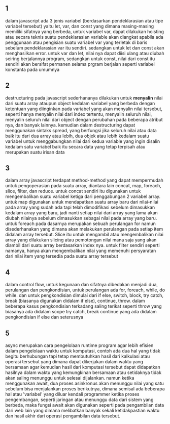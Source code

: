 ## 1
dalam javascript ada 3 jenis variabel (berdasarkan pendeklarasian atau tipe variabel tersebut) yaitu let, var, dan const yang dimana masing-masing memiliki sifatnya yang berbeda, untuk variabel var, dapat dilakukan hoisting atau secara teknis suatu pendeklarasian variable akan diangkat apabila ada penggunaan atau pengisian suatu variabel var yang terletak di baris sebelum pendeklarasian var itu sendiri. sedangkan untuk let dan const akan menghasilkan error. untuk var dan let, nilai nya dapat diisi ulang atau diubah seiring berjalannya program, sedangkan untuk const, nilai dari const itu sendiri akan bersifat permanen selama prgram berjalan seperti variabel konstanta pada umumnya

## 2
destructuring pada javascript sederhananya dilakukan untuk **menyalin** nilai dari suatu array ataupun object kedalam variabel yang berbeda dengan ketentuan yang diinginkan pada variabel yang akan menyalin nilai tersebut, seperti hanya menyalin nilai dari index tertentu, menyalin seluruh nilai, menyalin seluruh nilai dari object dengan perubahan pada beberapa atribut nya, dan banyak lainnya. kemudian dalam destructuring dapat menggunakan sintaks spread, yang berfungsi jika seluruh nilai atau data baik itu dari dua array atau lebih, dua objek atau lebih kedalam suatu variabel untuk menggabungkan nilai dari kedua variable yang ingin disalin kedalam satu variabel baik itu secara data yang tetap terpisah atau merupakan suatu irisan data

## 3
dalam array javascript terdapat method-method yang dapat mempermudah untuk pengoperasian pada suatu array, diantara lain concat, map, foreach, slice, filter, dan reduce. untuk concat sendiri itu digunakan untuk mengembalikan suatu variabel ketiga dari penggabungan 2 variabel array. untuk map digunakan untuk mendapatkan suatu array baru dari nilai-nilai pada array yang sudah ada tapi telah dimodifikasi sebelum dimasukkan kedalam array yang baru, jadi nanti setiap nilai dari array yang lama akan diubah nilainya sebelum dimasukkan sebagai nilai pada array yang baru. untuk foreach pada dasarnya merupakan sebuah perulangan for namun disederhanakan yang dimana akan melakukan perulangan pada setiap item didalam array tersebut. Slice itu untuk mengambil atau mengembalikan nilai array yang dilakukan slicing atau pemotongan nilai mana saja yang akan diambil dari suatu array berdasarkan index nya. untuk filter sendiri seperti namanya, hanya akan mengembalikan nilai yang memenuhi persyaratan dari nilai item yang tersedia pada suatu array tersebut

## 4
dalam control flow, untuk kegunaan dan sifatnya dibedakan menjadi dua, perulangan dan pengkondisian, untuk perulangan ada for, foreach, while, do while. dan untuk pengkondisian dimulai dari if else, switch, block, try catch, break (biasanya digunakan didalam if else), continue, throw. dalam beberapa kasus pengkondisian terkadang saling terikat seperti throw yang biasanya ada didalam scope try catch, break continue yang ada didalam pengkondisian if else dan seterusnya

## 5 
async merupakan cara pengelolaan runtime program agar lebih efisien dalam pengelolaan waktu untuk komputasi, contoh ada dua hal yang tidak begitu berhubungan tapi tetap membutuhkan hasil dari kalkulasi atau operasi tersebut yang dimana dapat dikerjakan dalam waktu yang bersamaan agar kemudian hasil dari komputasi tersebut dapat didapatkan hasilnya dalam waktu yang kemungkinan bersamaan atau setidaknya tidak akan saling menunggu untuk selesai dijalankan. namun ketika menggunakan await, dua proses asinkronus akan menunggu nilai yang satu sebelum bisa menjalankan proses berikutnya, dimana semisal ada beberapa hal atau 'variabel' yang diluar kendali programmer ketika proses pengembangan, seperti jaringan atau menunggu data dari sistem yang berbeda, maka fungsi await akan digunakan seperti pada pengambilan data dari web lain yang dimana melibatkan banyak sekali ketidakpastian waktu dan hasil akhir dari operasi pengambilan data tersebut.